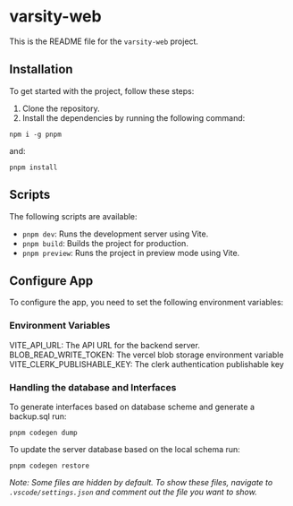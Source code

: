 # varsity-web

This is the README file for the `varsity-web` project.

## Installation

To get started with the project, follow these steps:

1. Clone the repository.
2. Install the dependencies by running the following command:
  ```
  npm i -g pnpm 
  ```
  and:
  ```
  pnpm install
  ```

## Scripts

The following scripts are available:

- `pnpm dev`: Runs the development server using Vite.
- `pnpm build`: Builds the project for production.
- `pnpm preview`: Runs the project in preview mode using Vite.


## Configure App
To configure the app, you need to set the following environment variables:

### Environment Variables
VITE_API_URL: The API URL for the backend server.
BLOB_READ_WRITE_TOKEN: The vercel blob storage environment variable
VITE_CLERK_PUBLISHABLE_KEY: The clerk authentication publishable key

### Handling the database and Interfaces
To generate interfaces based on database scheme and generate a backup.sql run:
```
pnpm codegen dump
```

To update the server database based on the local schema run:
```
pnpm codegen restore
```

*Note: Some files are hidden by default. To show these files, navigate to `.vscode/settings.json` and comment out the file you want to show.*


